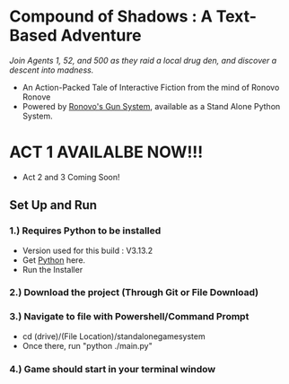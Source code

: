 # Compound of Shadows : A Text-Based Adventure
*Join Agents 1, 52, and 500 as they raid a local drug den, and discover a descent into madness.*
- An Action-Packed Tale of Interactive Fiction from the mind of Ronovo Ronove
- Powered by [Ronovo's Gun System](https://github.com/Ronovo/standalonegunsystem), available as a Stand Alone Python System.

# ACT 1 AVAILALBE NOW!!!
- Act 2 and 3 Coming Soon!

## Set Up and Run
### 1.) Requires Python to be installed
  - Version used for this build : V3.13.2
  - Get [Python](https://www.python.org/downloads/) here.
  - Run the Installer

### 2.) Download the project (Through Git or File Download)

### 3.) Navigate to file with Powershell/Command Prompt
  - cd (drive)/(File Location)/standalonegamesystem
  - Once there, run "python ./main.py"
### 4.) Game should start in your terminal window
